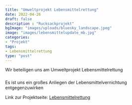 ```yaml
---
title: "Umweltprojekt Lebensmittelrettung"
date: 2022-04-26
draft: false
description : "Rucksackprojekt"
bgImage: "images/uploads/bluesky_landscape.jpeg"
image: "images/lebensmittelupdate_mb.jpg"
categories:
- "Projekt"
tags:
- Lebensmittelrettung
type: "post"
---
```

Wir beteiligen uns am Umweltprojekt Lebensmittelrettung
<!--more-->
#####
Es ist uns ein großes Anliegen der Lebensmittelvernichtung entgegenzuwirken

Link zur Projektseite: [Lebensmittelrettung](https://vinzi-wuestenrose.at/causes/20_lebensmittelrettung/)